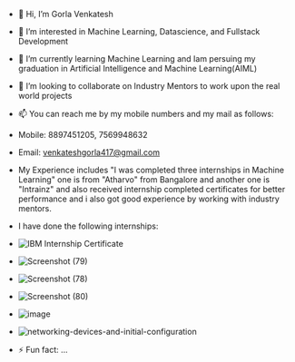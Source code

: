 - 👋 Hi, I’m Gorla Venkatesh
- 👀 I’m interested in Machine Learning, Datascience, and Fullstack Development
- 🌱 I’m currently learning Machine Learning and Iam persuing my graduation in Artificial Intelligence and Machine Learning(AIML)
- 💞️ I’m looking to collaborate on Industry Mentors to work upon the real world projects
- 📫 You can reach me by my mobile numbers and my mail as follows:
- Mobile: 8897451205, 7569948632
- Email: venkateshgorla417@gmail.com
- My Experience includes "I was completed three internships in Machine Learning" one is from "Atharvo" from Bangalore and another one is "Intrainz" and also received internship completed certificates for better performance and i also got good experience by working with industry mentors.
- I have done the following internships:
- ![IBM Internship Certificate](https://github.com/venkatesh89357/venkatesh89357/assets/140168875/247e8aac-26e1-4215-80f4-7b0522e0469f)
- ![Screenshot (79)](https://github.com/user-attachments/assets/f8810751-1dd0-4c0e-ac82-80e3bc2ced4f)
- ![Screenshot (78)](https://github.com/user-attachments/assets/d8776c03-3563-47bc-8168-7276e4911dac)
- ![Screenshot (80)](https://github.com/user-attachments/assets/d0e9a5c7-92cf-472a-8b67-0016ef85b674)
- ![image](https://github.com/user-attachments/assets/990fab5b-2b41-45d4-bda6-15318a48b97a)

- ![networking-devices-and-initial-configuration](https://github.com/venkatesh89357/venkatesh89357/assets/140168875/8fdf3119-f726-4b79-8f90-4f86785943d7)




- ⚡ Fun fact: ...

<!---
venkatesh89357/venkatesh89357 is a ✨ special ✨ repository because its `README.md` (this file) appears on your GitHub profile.
You can click the Preview link to take a look at your changes.
--->
